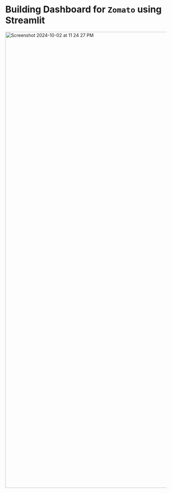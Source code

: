 # Building Dashboard for `Zomato` using Streamlit

<img width="1421" alt="Screenshot 2024-10-02 at 11 24 27 PM" src="https://github.com/user-attachments/assets/40e7ea8c-4044-4897-a401-7f5edc4d7829">
